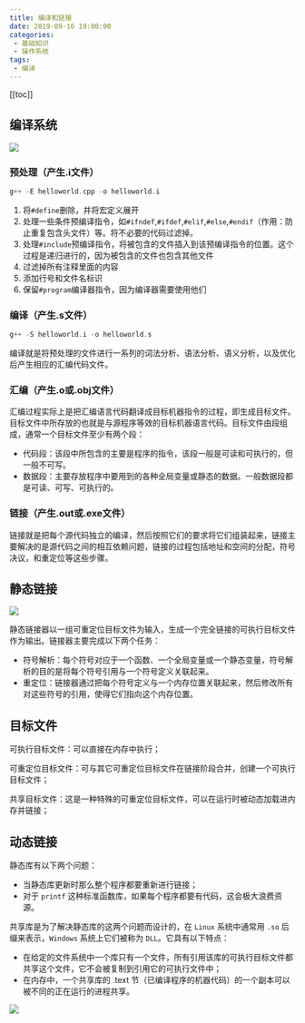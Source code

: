 ```yaml
---
title: 编译和链接
date: 2019-09-16 19:00:00
categories:
 - 基础知识
 - 操作系统
tags:
 - 编译
---
```

[[toc]]

## 编译系统
![](https://s2.ax1x.com/2019/10/31/KTYwAU.jpg)

### 预处理（产生.i文件）
```cpp
g++ -E helloworld.cpp -o helloworld.i
```
1. 将`#define`删除，并将宏定义展开
2. 处理一些条件预编译指令，如`#ifndef`,`#ifdef`,`#elif`,`#else`,`#endif`（作用：防止重复包含头文件）等。将不必要的代码过滤掉。
3. 处理`#include`预编译指令，将被包含的文件插入到该预编译指令的位置。这个过程是递归进行的，因为被包含的文件也包含其他文件
4. 过滤掉所有注释里面的内容
5. 添加行号和文件名标识
6. 保留`#program`编译器指令，因为编译器需要使用他们

### 编译（产生.s文件）
```cpp
g++ -S helloworld.i -o helloworld.s
```
编译就是将预处理的文件进行一系列的词法分析、语法分析、语义分析，以及优化后产生相应的汇编代码文件。

### 汇编（产生.o或.obj文件）
汇编过程实际上是把汇编语言代码翻译成目标机器指令的过程，即生成目标文件。目标文件中所存放的也就是与源程序等效的目标机器语言代码。目标文件由段组成，通常一个目标文件至少有两个段：
- 代码段：该段中所包含的主要是程序的指令，该段一般是可读和可执行的，但一般不可写。
- 数据段：主要存放程序中要用到的各种全局变量或静态的数据。一般数据段都是可读、可写、可执行的。

### 链接（产生.out或.exe文件）
链接就是把每个源代码独立的编译，然后按照它们的要求将它们组装起来，链接主要解决的是源代码之间的相互依赖问题，链接的过程包括地址和空间的分配，符号决议，和重定位等这些步骤。

## 静态链接
![](https://s2.ax1x.com/2019/10/31/KTY0NF.jpg)

静态链接器以一组可重定位目标文件为输入，生成一个完全链接的可执行目标文件作为输出。链接器主要完成以下两个任务：

- 符号解析：每个符号对应于一个函数、一个全局变量或一个静态变量，符号解析的目的是将每个符号引用与一个符号定义关联起来。
- 重定位：链接器通过把每个符号定义与一个内存位置关联起来，然后修改所有对这些符号的引用，使得它们指向这个内存位置。

## 目标文件
可执行目标文件：可以直接在内存中执行；

可重定位目标文件：可与其它可重定位目标文件在链接阶段合并，创建一个可执行目标文件；

共享目标文件：这是一种特殊的可重定位目标文件，可以在运行时被动态加载进内存并链接；

## 动态链接
静态库有以下两个问题：
- 当静态库更新时那么整个程序都要重新进行链接；
- 对于 `printf` 这种标准函数库，如果每个程序都要有代码，这会极大浪费资源。

共享库是为了解决静态库的这两个问题而设计的，在 `Linux` 系统中通常用 `.so` 后缀来表示，`Windows` 系统上它们被称为 `DLL`。它具有以下特点：
- 在给定的文件系统中一个库只有一个文件，所有引用该库的可执行目标文件都共享这个文件，它不会被复制到引用它的可执行文件中；
- 在内存中，一个共享库的 .text 节（已编译程序的机器代码）的一个副本可以被不同的正在运行的进程共享。

![](https://s2.ax1x.com/2019/10/31/KTYnnP.jpg)